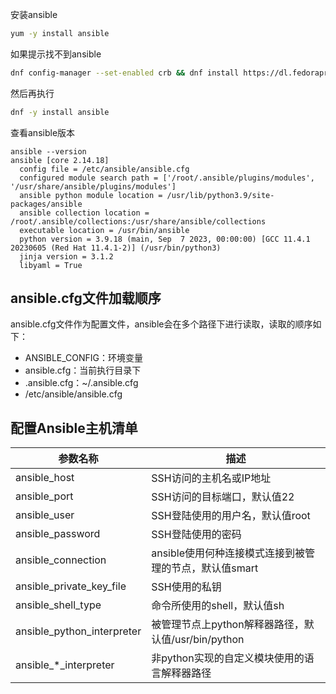 安装ansible

```bash
yum -y install ansible
```

如果提示找不到ansible

```bash
dnf config-manager --set-enabled crb && dnf install https://dl.fedoraproject.org/pub/epel/epel{,-next}-release-latest-9.noarch.rpm
```

然后再执行

```bash
dnf -y install ansible
```

查看ansible版本

```
ansible --version
ansible [core 2.14.18]
  config file = /etc/ansible/ansible.cfg
  configured module search path = ['/root/.ansible/plugins/modules', '/usr/share/ansible/plugins/modules']
  ansible python module location = /usr/lib/python3.9/site-packages/ansible
  ansible collection location = /root/.ansible/collections:/usr/share/ansible/collections
  executable location = /usr/bin/ansible
  python version = 3.9.18 (main, Sep  7 2023, 00:00:00) [GCC 11.4.1 20230605 (Red Hat 11.4.1-2)] (/usr/bin/python3)
  jinja version = 3.1.2
  libyaml = True
```

## ansible.cfg文件加载顺序

ansible.cfg文件作为配置文件，ansible会在多个路径下进行读取，读取的顺序如下：

- ANSIBLE_CONFIG：环境变量
- ansible.cfg：当前执行目录下
- .ansible.cfg：~/.ansible.cfg
- /etc/ansible/ansible.cfg

## 配置Ansible主机清单

| 参数名称                   | 描述                                                   |
| -------------------------- | ------------------------------------------------------ |
| ansible_host               | SSH访问的主机名或IP地址                                |
| ansible_port               | SSH访问的目标端口，默认值22                            |
| ansible_user               | SSH登陆使用的用户名，默认值root                        |
| ansible_password           | SSH登陆使用的密码                                      |
| ansible_connection         | ansible使用何种连接模式连接到被管理的节点，默认值smart |
| ansible_private_key_file   | SSH使用的私钥                                          |
| ansible_shell_type         | 命令所使用的shell，默认值sh                            |
| ansible_python_interpreter | 被管理节点上python解释器路径，默认值/usr/bin/python    |
| ansible_*_interpreter      | 非python实现的自定义模块使用的语言解释器路径           |

